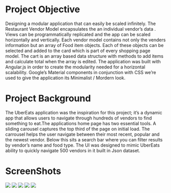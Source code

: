 ﻿

# Project Objective
Designing a modular application that can easily be scaled infinitely. The Restaurant Vendor Model encapsulates the an individual vendor’s data . Views can be programmatically replicated and the app can be scaled horizontally and vertically. Each vendor model contains not only the venders information but an array of Food item objects. Each of these objects can be selected and added to the card which is part of every shopping page model. The cart is an array based data structure with methods to add items and calculate total when the array is edited. 
The application was built with Angular.js in order to create the modularity needed for a horizontal scalability. Google’s Material components in conjunction with CSS we’re used to give the application its Minimalist / Mordern look.
# Project Background 
The UberEats application was the inspiration for this project; it’s a dynamic app that allows users to navigate through hundreds of vendors to find something to eat.The applications home page has two essential tools. A sliding carousel captures the top third of the page on initial load. The carrousel helps the user navigate between their most recent, popular and the newest vendor. Below this sits a search bar where you can filter results by vendor’s name and food type. The UI was designed to mimic UberEats ability to quickly navigate 500 vendors in it built in Json dataset.
# ScreenShots
![](./screenshots/1.png)
![](./screenshots/2.png)
![](./screenshots/3.png)
![](./screenshots/4.png)
![](./screenshots/5.png)
